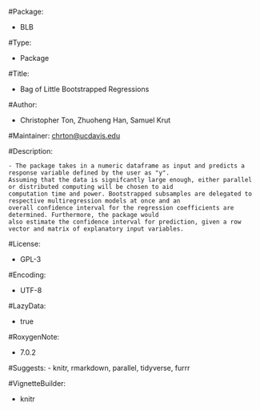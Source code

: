 #Package: 
- BLB

#Type: 
- Package

#Title: 
- Bag of Little Bootstrapped Regressions


#Author: 
- Christopher Ton, Zhuoheng Han, Samuel Krut

#Maintainer:  chrton@ucdavis.edu

#Description: 
    
    - The package takes in a numeric dataframe as input and predicts a response variable defined by the user as "y".
    Assuming that the data is signifcantly large enough, either parallel or distributed computing will be chosen to aid 
    computation time and power. Bootstrapped subsamples are delegated to respective multiregression models at once and an 
    overall confidence interval for the regression coefficients are determined. Furthermore, the package would
    also estimate the confidence interval for prediction, given a row vector and matrix of explanatory input variables.

#License: 
- GPL-3

#Encoding: 
- UTF-8

#LazyData: 
- true

#RoxygenNote: 
- 7.0.2

#Suggests: 
    - knitr,
    rmarkdown,
    parallel,
    tidyverse,
    furrr

#VignetteBuilder: 
- knitr
